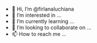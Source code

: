 - 👋 Hi, I’m @firlanaluchiana
- 👀 I’m interested in ...
- 🌱 I’m currently learning ...
- 💞️ I’m looking to collaborate on ...
- 📫 How to reach me ...

<!---
firlanaluchiana/firlanaluchiana is a ✨ special ✨ repository because its `README.md` (this file) appears on your GitHub profile.
You can click the Preview link to take a look at your changes.
--->
